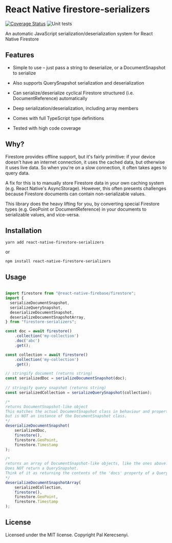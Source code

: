 # React Native firestore-serializers
[![Coverage Status](https://coveralls.io/repos/github/palkerecsenyi/firestore-serializers/badge.svg?branch=master)](https://coveralls.io/github/palkerecsenyi/firestore-serializers?branch=master)
![Unit tests](https://github.com/palkerecsenyi/firestore-serializers/workflows/Unit%20tests/badge.svg)

An automatic JavaScript serialization/deserialization system for React Native Firestore

## Features
- Simple to use – just pass a string to deserialize, or a DocumentSnapshot to serialize

- Also supports QuerySnapshot serialization and deserialization

- Can serialize/deserialize cyclical Firestore structured (i.e. DocumentReference) automatically

- Deep serialization/deserialization, including array members

- Comes with full TypeScript type definitions

- Tested with high code coverage

## Why?
Firestore provides offline support, but it's fairly primitive: if your device doesn't have an internet connection, it uses the cached data, but otherwise it uses live data. So when you're on a slow connection, it often takes ages to query data.

A fix for this is to manually store Firestore data in your own caching system (e.g. React Native's AsyncStorage). However, this often presents challenges because Firestore documents can contain non-serializable values.

This library does the heavy lifting for you, by converting special Firestore types (e.g. GeoPoint or DocumentReference) in your documents to serializable values, and vice-versa.

## Installation
```
yarn add react-native-firestore-serializers
```
or
```
npm install react-native-firestore-serializers
```

## Usage
```typescript

import firestore from "@react-native-firebase/firestore";
import {
  serializeDocumentSnapshot,
  serializeQuerySnapshot,
  deserializeDocumentSnapshot,
  deserializeDocumentSnapshotArray,
} from "firestore-serializers";

const doc = await firestore()
    .collection('my-collection')
    .doc('abc')
    .get();

const collection = await firestore()
    .collection('my-collection')
    .get();

// stringify document (returns string)
const serializedDoc = serializeDocumentSnapshot(doc);
 
// stringify query snapshot (returns string)
const serializedCollection = serializeQuerySnapshot(collection);

/*
returns DocumentSnapshot-like object
This matches the actual DocumentSnapshot class in behaviour and properties,
but is NOT an instance of the DocumentSnapshot class.
*/
deserializeDocumentSnapshot(
    serializedDoc,
    firestore(),
    firestore.GeoPoint,
    firestore.Timestamp
);

/*
returns an array of DocumentSnapshot-like objects, like the ones above.
Does NOT return a QuerySnapshot.
Think of it as returning the contents of the 'docs' property of a QuerySnapshot
*/
deserializeDocumentSnapshotArray(
    serializedCollection,
    firestore(),
    firestore.GeoPoint,
    firestore.Timestamp
);
```

## License
Licensed under the MIT license. Copyright Pal Kerecsenyi.
